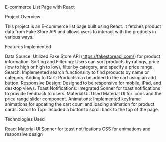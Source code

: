 E-commerce List Page with React

Project Overview

This project is an E-commerce list page built using React. It fetches product data from Fake Store API and allows users to interact with the products in various ways.


Features Implemented

Data Source: Utilized Fake Store API (https://fakestoreapi.com/) for product information.
Sorting and Filtering: Users can sort products by ratings, price (low to high or high to low), filter by category, and specify a price range.
Search: Implemented search functionality to find products by name or category.
Adding to Cart: Products can be added to the cart using an add button.
Responsive Design: Designed to be responsive for mobile, iPad, and desktop views.
Toast Notifications: Integrated Sonner for toast notifications to provide feedback to users.
Material UI: Used Material UI for icons and the price range slider component.
Animations: Implemented keyframe animations for updating the cart count and loading animation for product cards.
Scroll to Top: Included a button to scroll back to the top of the page.


Technologies Used

React
Material UI
Sonner for toast notifications
CSS for animations and responsive design
